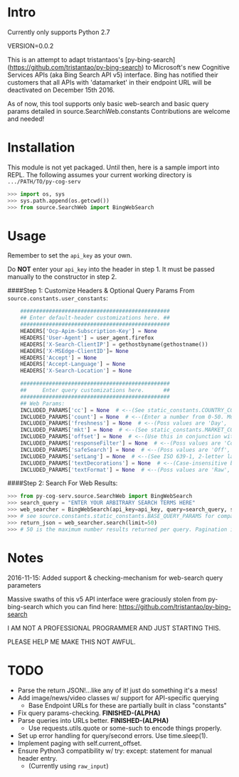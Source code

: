 
Intro
=====

Currently only supports Python 2.7

VERSION=0.0.2


This is an attempt to adapt tristantaos's [py-bing-search] (https://github.com/tristantao/py-bing-search) to Microsoft's new Cognitive Services APIs (aka Bing Search API v5) interface.
Bing has notified their customers that all APIs with 'datamarket' in their endpoint URL will be deactivated on December 15th 2016.

As of now, this tool supports only basic web-search and basic query params detailed in source.SearchWeb.constants
Contributions are welcome and needed!


Installation
============
This module is not yet packaged. Until then, here is a sample import into REPL.
The following assumes your current working directory is `.../PATH/TO/py-cog-serv`
```py
>>> import os, sys
>>> sys.path.append(os.getcwd())
>>> from source.SearchWeb import BingWebSearch
```



Usage
=====

Remember to set the `api_key` as your own.

Do **NOT** enter your `api_key` into the header in step 1. It must be passed manually to the constructor in step 2.

####Step 1: Customize Headers & Optional Query Params
From `source.constants.user_constants`:
```py
    ###############################################
    ## Enter default-header customizations here. ##
    ###############################################
    HEADERS['Ocp-Apim-Subscription-Key'] = None
    HEADERS['User-Agent'] = user_agent.firefox
    HEADERS['X-Search-ClientIP'] = gethostbyname(gethostname())
    HEADERS['X-MSEdge-ClientID']= None
    HEADERS['Accept'] = None
    HEADERS['Accept-Language'] = None
    HEADERS['X-Search-Location'] = None

    ###############################################
    ##     Enter query customizations here.      ##
    ###############################################
    ## Web Params:
    INCLUDED_PARAMS['cc'] = None  # <--(See static_constants.COUNTRY_CODES below for available options)
    INCLUDED_PARAMS['count'] = None  # <--(Enter a number from 0-50. Must by type==str. EX: count of 5 should be "5")
    INCLUDED_PARAMS['freshness'] = None  # <--(Poss values are 'Day', 'Week', or 'Month')
    INCLUDED_PARAMS['mkt'] = None  # <--(See static_constants.MARKET_CODES below for available options)
    INCLUDED_PARAMS['offset'] = None  # <--(Use this in conjunction with totalEstimatedMatches and count to page. Same format as 'count')
    INCLUDED_PARAMS['responseFilter'] = None  # <--(Poss values are 'Computation', 'Images', 'News', 'RelatedSearches', SpellSuggestions', 'TimeZone', 'Videos', or 'Webpages')
    INCLUDED_PARAMS['safeSearch'] = None  # <--(Poss values are 'Off', 'Moderate', and 'Strict.')
    INCLUDED_PARAMS['setLang'] = None  # <--(See ISO 639-1, 2-letter language codes here: https://www.loc.gov/standards/iso639-2/php/code_list.php)
    INCLUDED_PARAMS['textDecorations'] = None  # <--(Case-insensitive boolean. '(t|T)rue', or '(f|F)alse')
    INCLUDED_PARAMS['textFormat'] = None  # <--(Poss values are 'Raw', and 'HTML.' Default is 'Raw' if left blank.)
```


####Step 2: Search For Web Results:
```py
>>> from py-cog-serv.source.SearchWeb import BingWebSearch
>>> search_query = "ENTER YOUR ARBITRARY SEARCH TERMS HERE"
>>> web_searcher = BingWebSearch(api_key=api_key, query=search_query, safe=False, headers=constants.HEADERS, addtnl_params=constants.INCLUDED_PARAMS) 
>>> # see source.constants.static_constants.BASE_QUERY_PARAMS for compatible params. Must be in {param : value} format
>>> return_json = web_searcher.search(limit=50) 
>>> # 50 is the maximum number results returned per query. Pagination is in the works.
```


Notes
=====

2016-11-15: Added support & checking-mechanism for web-search query parameters


Massive swaths of this v5 API interface were graciously stolen from py-bing-search which you can find here: https://github.com/tristantao/py-bing-search


I AM NOT A PROFESSIONAL PROGRAMMER AND JUST STARTING THIS.

PLEASE HELP ME MAKE THIS NOT AWFUL.


TODO
=====
* Parse the return JSON!...like any of it! just do something it's a mess!
* Add image/news/video classes w/ support for API-specific querying
    * Base Endpoint URLs for these are partially built in class "constants"
* Fix query params-checking. **FINISHED-(ALPHA)**
* Parse queries into URLs better. **FINISHED-(ALPHA)**
    * Use requests.utils.quote or some-such to encode things properly.
* Set up error handling for query/second errors. Use time.sleep(1).
* Implement paging with self.current_offset.
* Ensure Python3 compatibility w/ try: except: statement for manual header entry.
    * (Currently using `raw_input`)